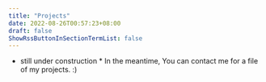 ```yaml
---
title: "Projects"
date: 2022-08-26T00:57:23+08:00
draft: false
ShowRssButtonInSectionTermList: false
---
```


* still under construction *
In the meantime, You can contact me for a file of my projects. :)
